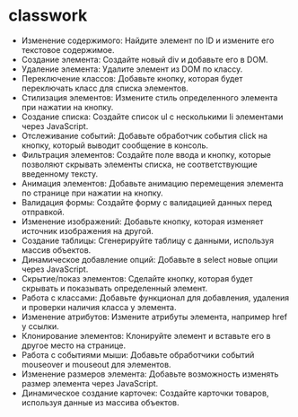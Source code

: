 # classwork

- Изменение содержимого: Найдите элемент по ID и измените его текстовое содержимое.
- Создание элемента: Создайте новый div и добавьте его в DOM.
- Удаление элемента: Удалите элемент из DOM по классу.
- Переключение классов: Добавьте кнопку, которая будет переключать класс для списка элементов.
- Стилизация элементов: Измените стиль определенного элемента при нажатии на кнопку.
- Создание списка: Создайте список ul с несколькими li элементами через JavaScript.
- Отслеживание событий: Добавьте обработчик события click на кнопку, который выводит сообщение в консоль.
- Фильтрация элементов: Создайте поле ввода и кнопку, которые позволяют скрывать элементы списка, не соответствующие введенному тексту.
- Анимация элементов: Добавьте анимацию перемещения элемента по странице при нажатии на кнопку.
- Валидация формы: Создайте форму с валидацией данных перед отправкой.
- Изменение изображений: Добавьте кнопку, которая изменяет источник изображения на другой.
- Создание таблицы: Сгенерируйте таблицу с данными, используя массив объектов.
- Динамическое добавление опций: Добавьте в select новые опции через JavaScript.
- Скрытие/показ элементов: Сделайте кнопку, которая будет скрывать и показывать определенный элемент.
- Работа с классами: Добавьте функционал для добавления, удаления и проверки наличия класса у элемента.
- Изменение атрибутов: Измените атрибуты элемента, например href у ссылки.
- Клонирование элементов: Клонируйте элемент и вставьте его в другое место на странице.
- Работа с событиями мыши: Добавьте обработчики событий mouseover и mouseout для элементов.
- Изменение размеров элемента: Добавьте возможность изменять размер элемента через JavaScript.
- Динамическое создание карточек: Создайте карточки товаров, используя данные из массива объектов.

